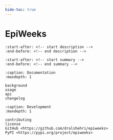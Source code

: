 ```yaml
---
hide-toc: true
---
```


# EpiWeeks

```{include} ../README.md
:start-after: <!-- start description -->
:end-before: <!-- end description -->
```

```{include} ../README.md
:start-after: <!-- start summary -->
:end-before: <!-- end summary -->
```

```{toctree}
:caption: Documentation
:maxdepth: 1

background
usage
api
changelog
```

```{toctree}
:caption: Development
:maxdepth: 1

contributing
license
GitHub <https://github.com/dralshehri/epiweeks>
PyPI <https://pypi.org/project/epiweeks>
```
